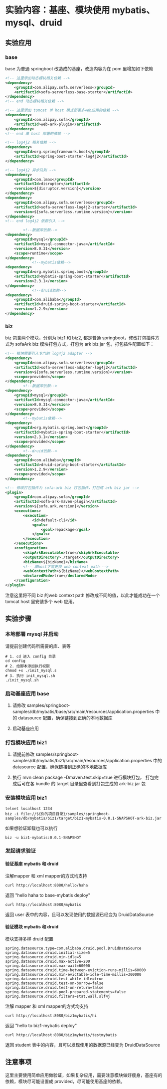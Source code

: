 
# 实验内容：基座、模块使用 mybatis、mysql、druid
## 实验应用
### base
base 为普通 springboot 改造成的基座，改造内容为在 pom 里增加如下依赖
```xml
<!-- 这里添加动态模块相关依赖 -->
<dependency>
    <groupId>com.alipay.sofa.serverless</groupId>
    <artifactId>sofa-serverless-base-starter</artifactId>
</dependency>
<!-- end 动态模块相关依赖 -->

<!-- 这里添加 tomcat 单 host 模式部署多web应用的依赖 -->
<dependency>
    <groupId>com.alipay.sofa</groupId>
    <artifactId>web-ark-plugin</artifactId>
</dependency>
<!-- end 单 host 部署的依赖 -->

<!-- log4j2 相关依赖 -->
<dependency>
    <groupId>org.springframework.boot</groupId>
    <artifactId>spring-boot-starter-log4j2</artifactId>
</dependency>

<!-- log4j2 异步队列 -->
<dependency>
    <groupId>com.lmax</groupId>
    <artifactId>disruptor</artifactId>
    <version>${disruptor.version}</version>
</dependency>
<dependency>
    <groupId>com.alipay.sofa.serverless</groupId>
    <artifactId>sofa-serverless-log4j2-starter</artifactId>
    <version>${sofa.serverless.runtime.version}</version>
</dependency>
<!-- end log4j2 依赖引入 -->

        <!--数据库依赖-->
<dependency>
    <groupId>mysql</groupId>
    <artifactId>mysql-connector-java</artifactId>
    <version>8.0.31</version>
    <scope>runtime</scope>
</dependency>
            <!--mybatis依赖-->
<dependency>
    <groupId>org.mybatis.spring.boot</groupId>
    <artifactId>mybatis-spring-boot-starter</artifactId>
    <version>2.3.1</version>
</dependency>
            <!--druid依赖-->
<dependency>
    <groupId>com.alibaba</groupId>
    <artifactId>druid-spring-boot-starter</artifactId>
    <version>1.2.9</version>
</dependency>
```

### biz
biz 包含两个模块，分别为 biz1 和 biz2, 都是普通 springboot，修改打包插件方式为 sofaArk biz 模块打包方式，打包为 ark biz jar 包，打包插件配置如下：
```xml
<!-- 模块需要引入专门的 log4j2 adapter -->
<dependency>
    <groupId>com.alipay.sofa.serverless</groupId>
    <artifactId>sofa-serverless-adapter-log4j2</artifactId>
    <version>${sofa.serverless.runtime.version}</version>
    <scope>provided</scope>
</dependency>
        <!--数据库依赖-->
<dependency>
    <groupId>mysql</groupId>
    <artifactId>mysql-connector-java</artifactId>
    <version>8.0.31</version>
    <scope>provided</scope>
</dependency>
        <!--mybatis依赖-->
<dependency>
    <groupId>org.mybatis.spring.boot</groupId>
    <artifactId>mybatis-spring-boot-starter</artifactId>
    <version>2.3.1</version>
    <scope>provided</scope>
</dependency>
        <!--druid依赖-->
<dependency>
    <groupId>com.alibaba</groupId>
    <artifactId>druid-spring-boot-starter</artifactId>
    <version>1.2.9</version>
    <scope>provided</scope>
</dependency>

<!-- 修改打包插件为 sofa-ark biz 打包插件，打包成 ark biz jar -->
<plugin>
    <groupId>com.alipay.sofa</groupId>
    <artifactId>sofa-ark-maven-plugin</artifactId>
    <version>${sofa.ark.version}</version>
    <executions>
        <execution>
            <id>default-cli</id>
            <goals>
                <goal>repackage</goal>
            </goals>
        </execution>
    </executions>
    <configuration>
        <skipArkExecutable>true</skipArkExecutable>
        <outputDirectory>./target</outputDirectory>
        <bizName>${bizName}</bizName>
        <!-- 单host下需更换 web context path -->
        <webContextPath>${bizName}</webContextPath>
        <declaredMode>true</declaredMode>
    </configuration>
</plugin>
```
注意这里将不同 biz 的web context path 修改成不同的值，以此才能成功在一个 tomcat host 里安装多个 web 应用。


## 实验步骤

### 本地部署 mysql 并启动

请提前创建代码所需要的库、表等

```shell
# 1. cd 进入 config 目录
cd config
# 2. 给脚本添加执行权限
chmod +x ./init_mysql.s
# 3. 执行 init_mysql.sh
./init_mysql.sh
```

### 启动基座应用 base

1. 请修改 samples/springboot-samples/db/mybatis/base/src/main/resources/application.properties 中的 datasource 配置，确保链接到正确的本地数据库

2. 启动基座应用

### 打包模块应用 biz1

1. 请提前修改 samples/springboot-samples/db/mybatis/biz1/src/main/resources/application.properties 中的 datasource 配置，确保链接到正确的本地数据库

2. 执行 mvn clean package -Dmaven.test.skip=true 进行模块打包， 打包完成后可在各 bundle 的 target 目录里查看到打包生成的 ark-biz jar 包

### 安装模块应用 biz1
```shell
telnet localhost 1234
biz -i file://${你的项目目录}/samples/springboot-samples/db/mybatis/biz1/target/biz1-mybatis-0.0.1-SNAPSHOT-ark-biz.jar
```

如果想验证卸载也可以执行
```shell
biz -u biz1-mybatis:0.0.1-SNAPSHOT
```

### 发起请求验证

#### 验证基座 mybatis 和 druid

注解mapper 和 xml mapper的方式均支持

```shell
curl http://localhost:8080/hello/haha
```
返回 "hello haha to base-mybatis deploy"

```shell
curl http://localhost:8080/mybatis
```
返回 user 表中的内容，且可以发现使用的数据源已经变为 DruidDataSource

#### 验证模块 mybatis 和 druid

模块支持多样 druid 配置
```shell
spring.datasource.type=com.alibaba.druid.pool.DruidDataSource
spring.datasource.druid.initial-size=5
spring.datasource.druid.min-idle=5
spring.datasource.druid.max-active=200
spring.datasource.druid.max-wait=60000
spring.datasource.druid.time-between-eviction-runs-millis=60000
spring.datasource.druid.min-evictable-idle-time-millis=300000
spring.datasource.druid.test-while-idle=true
spring.datasource.druid.test-on-borrow=false
spring.datasource.druid.test-on-return=false
spring.datasource.druid.pool-prepared-statements=false
spring.datasource.druid.filters=stat,wall,slf4j
```

注解 mapper 和 xml mapper的方式均支持

```shell
curl http://localhost:8080/biz1mybatis/hi
```
返回 "hello to biz1-mybatis deploy"

```shell
curl http://localhost:8080/biz1mybatis/testmybatis
```
返回 student 表中的内容，且可以发现使用的数据源已经变为 DruidDataSource

## 注意事项
这里主要使用简单应用做验证，如果复杂应用，需要注意模块做好瘦身，基座有的依赖，模块尽可能设置成 provided，尽可能使用基座的依赖。

